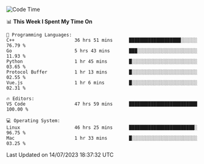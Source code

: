 
<!--START_SECTION:waka-->
![Code Time](http://img.shields.io/badge/Code%20Time-850%20hrs%205%20mins-blue)

📊 **This Week I Spent My Time On** 

```text
💬 Programming Languages: 
C++                      36 hrs 51 mins      ███████████████████░░░░░░   76.79 % 
Go                       5 hrs 43 mins       ███░░░░░░░░░░░░░░░░░░░░░░   11.93 % 
Python                   1 hr 45 mins        █░░░░░░░░░░░░░░░░░░░░░░░░   03.65 % 
Protocol Buffer          1 hr 13 mins        █░░░░░░░░░░░░░░░░░░░░░░░░   02.55 % 
Vue.js                   1 hr 6 mins         █░░░░░░░░░░░░░░░░░░░░░░░░   02.31 % 

🔥 Editors: 
VS Code                  47 hrs 59 mins      █████████████████████████   100.00 % 

💻 Operating System: 
Linux                    46 hrs 25 mins      ████████████████████████░   96.75 % 
Mac                      1 hr 33 mins        █░░░░░░░░░░░░░░░░░░░░░░░░   03.25 % 
```


 Last Updated on 14/07/2023 18:37:32 UTC
<!--END_SECTION:waka-->

